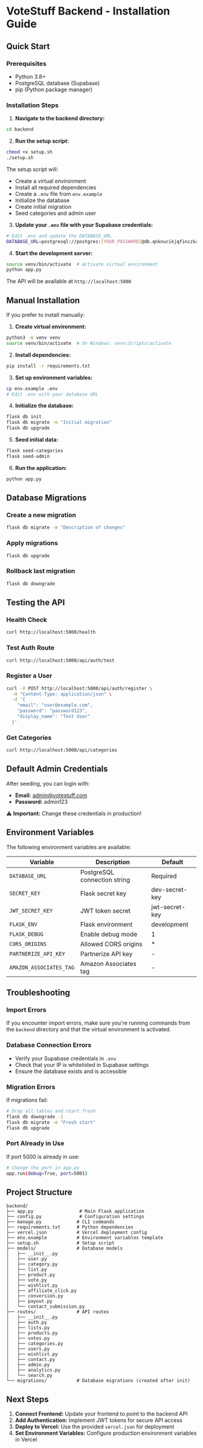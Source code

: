 # VoteStuff Backend - Installation Guide

## Quick Start

### Prerequisites
- Python 3.8+
- PostgreSQL database (Supabase)
- pip (Python package manager)

### Installation Steps

1. **Navigate to the backend directory:**
```bash
cd backend
```

2. **Run the setup script:**
```bash
chmod +x setup.sh
./setup.sh
```

The setup script will:
- Create a virtual environment
- Install all required dependencies
- Create a `.env` file from `env.example`
- Initialize the database
- Create initial migration
- Seed categories and admin user

3. **Update your `.env` file with your Supabase credentials:**
```bash
# Edit .env and update the DATABASE_URL
DATABASE_URL=postgresql://postgres:[YOUR_PASSWORD]@db.qnknucikjqfinczkaetz.supabase.co:5432/postgres
```

4. **Start the development server:**
```bash
source venv/bin/activate  # Activate virtual environment
python app.py
```

The API will be available at `http://localhost:5000`

## Manual Installation

If you prefer to install manually:

1. **Create virtual environment:**
```bash
python3 -m venv venv
source venv/bin/activate  # On Windows: venv\Scripts\activate
```

2. **Install dependencies:**
```bash
pip install -r requirements.txt
```

3. **Set up environment variables:**
```bash
cp env.example .env
# Edit .env with your database URL
```

4. **Initialize the database:**
```bash
flask db init
flask db migrate -m "Initial migration"
flask db upgrade
```

5. **Seed initial data:**
```bash
flask seed-categories
flask seed-admin
```

6. **Run the application:**
```bash
python app.py
```

## Database Migrations

### Create a new migration
```bash
flask db migrate -m "Description of changes"
```

### Apply migrations
```bash
flask db upgrade
```

### Rollback last migration
```bash
flask db downgrade
```

## Testing the API

### Health Check
```bash
curl http://localhost:5000/health
```

### Test Auth Route
```bash
curl http://localhost:5000/api/auth/test
```

### Register a User
```bash
curl -X POST http://localhost:5000/api/auth/register \
  -H "Content-Type: application/json" \
  -d '{
    "email": "user@example.com",
    "password": "password123",
    "display_name": "Test User"
  }'
```

### Get Categories
```bash
curl http://localhost:5000/api/categories
```

## Default Admin Credentials

After seeding, you can login with:
- **Email:** admin@votestuff.com
- **Password:** admin123

⚠️ **Important:** Change these credentials in production!

## Environment Variables

The following environment variables are available:

| Variable | Description | Default |
|----------|-------------|---------|
| `DATABASE_URL` | PostgreSQL connection string | Required |
| `SECRET_KEY` | Flask secret key | dev-secret-key |
| `JWT_SECRET_KEY` | JWT token secret | jwt-secret-key |
| `FLASK_ENV` | Flask environment | development |
| `FLASK_DEBUG` | Enable debug mode | 1 |
| `CORS_ORIGINS` | Allowed CORS origins | * |
| `PARTNERIZE_API_KEY` | Partnerize API key | - |
| `AMAZON_ASSOCIATES_TAG` | Amazon Associates tag | - |

## Troubleshooting

### Import Errors
If you encounter import errors, make sure you're running commands from the `backend` directory and that the virtual environment is activated.

### Database Connection Errors
- Verify your Supabase credentials in `.env`
- Check that your IP is whitelisted in Supabase settings
- Ensure the database exists and is accessible

### Migration Errors
If migrations fail:
```bash
# Drop all tables and start fresh
flask db downgrade -1
flask db migrate -m "Fresh start"
flask db upgrade
```

### Port Already in Use
If port 5000 is already in use:
```bash
# Change the port in app.py
app.run(debug=True, port=5001)
```

## Project Structure

```
backend/
├── app.py                 # Main Flask application
├── config.py              # Configuration settings
├── manage.py             # CLI commands
├── requirements.txt      # Python dependencies
├── vercel.json           # Vercel deployment config
├── env.example           # Environment variables template
├── setup.sh              # Setup script
├── models/               # Database models
│   ├── __init__.py
│   ├── user.py
│   ├── category.py
│   ├── list.py
│   ├── product.py
│   ├── vote.py
│   ├── wishlist.py
│   ├── affiliate_click.py
│   ├── conversion.py
│   ├── payout.py
│   └── contact_submission.py
├── routes/               # API routes
│   ├── __init__.py
│   ├── auth.py
│   ├── lists.py
│   ├── products.py
│   ├── votes.py
│   ├── categories.py
│   ├── users.py
│   ├── wishlist.py
│   ├── contact.py
│   ├── admin.py
│   ├── analytics.py
│   └── search.py
└── migrations/           # Database migrations (created after init)
```

## Next Steps

1. **Connect Frontend:** Update your frontend to point to the backend API
2. **Add Authentication:** Implement JWT tokens for secure API access
3. **Deploy to Vercel:** Use the provided `vercel.json` for deployment
4. **Set Environment Variables:** Configure production environment variables in Vercel

